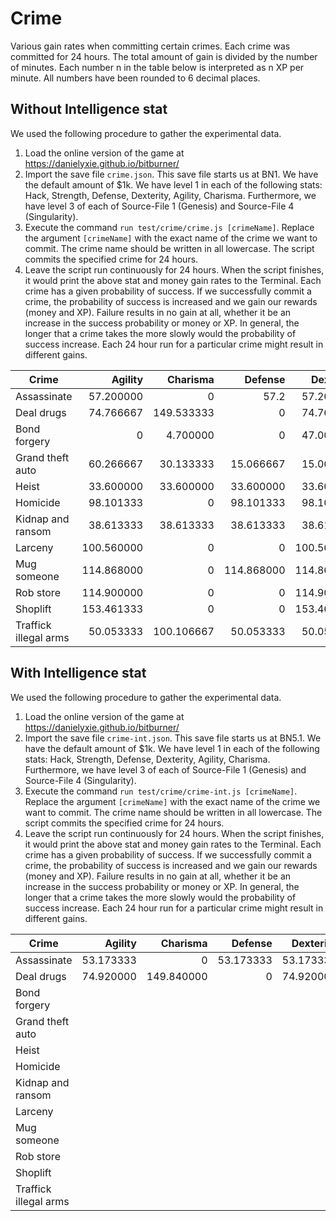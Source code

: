 # Crime

Various gain rates when committing certain crimes. Each crime was committed for
24 hours. The total amount of gain is divided by the number of minutes. Each
number n in the table below is interpreted as n XP per minute. All numbers have
been rounded to 6 decimal places.

## Without Intelligence stat

We used the following procedure to gather the experimental data.

1. Load the online version of the game at
   https://danielyxie.github.io/bitburner/
1. Import the save file `crime.json`. This save file starts us at BN1. We have
   the default amount of $1k. We have level 1 in each of the following stats:
   Hack, Strength, Defense, Dexterity, Agility, Charisma. Furthermore, we have
   level 3 of each of Source-File 1 (Genesis) and Source-File 4 (Singularity).
1. Execute the command `run test/crime/crime.js [crimeName]`. Replace the
   argument `[crimeName]` with the exact name of the crime we want to commit.
   The crime name should be written in all lowercase. The script commits the
   specified crime for 24 hours.
1. Leave the script run continuously for 24 hours. When the script finishes, it
   would print the above stat and money gain rates to the Terminal. Each crime
   has a given probability of success. If we successfully commit a crime, the
   probability of success is increased and we gain our rewards (money and XP).
   Failure results in no gain at all, whether it be an increase in the success
   probability or money or XP. In general, the longer that a crime takes the
   more slowly would the probability of success increase. Each 24 hour run for a
   particular crime might result in different gains.

| Crime                 |    Agility |   Charisma |    Defense |  Dexterity |      Hack |      Karma |      Money |  Strength |
| --------------------- | ---------: | ---------: | ---------: | ---------: | --------: | ---------: | ---------: | --------: |
| Assassinate           |  57.200000 |          0 |       57.2 |  57.200000 |         0 |  -0.744792 |  501333.33 |      57.2 |
| Deal drugs            |  74.766667 | 149.533333 |          0 |  74.766667 |         0 |  -2.920573 |  889066.67 |         0 |
| Bond forgery          |          0 |   4.700000 |          0 |  47.000000 | 31.333333 |  -0.012240 |  556000.00 |         0 |
| Grand theft auto      |  60.266667 |  30.133333 |  15.066667 |  15.066667 |         0 |  -1.471354 |  291555.56 | 15.066667 |
| Heist                 |  33.600000 |  33.600000 |  33.600000 |  33.600000 | 33.600000 |  -0.437500 |  853333.33 | 33.600000 |
| Homicide              |  98.101333 |          0 |  98.101333 |  98.101333 |         0 | -57.481250 | 1087520.00 | 98.101333 |
| Kidnap and ransom     |  38.613333 |  38.613333 |  38.613333 |  38.613333 |         0 |  -1.131250 |  390400.00 | 38.613333 |
| Larceny               | 100.560000 |          0 |          0 | 100.560000 | 75.420000 |  -0.982031 |  666311.11 |         0 |
| Mug someone           | 114.868000 |          0 | 114.868000 | 114.868000 |         0 |  -3.739193 |  688544.00 | 114.86800 |
| Rob store             | 114.900000 |          0 |          0 | 114.900000 | 76.600000 |  -0.498698 |  510222.22 |         0 |
| Shoplift              | 153.461333 |          0 |          0 | 153.461333 |         0 |  -2.997292 |  575306.67 |         0 |
| Traffick illegal arms |  50.053333 | 100.106667 |  50.053333 |  50.053333 |         0 |  -0.977604 |  617066.67 | 50.053333 |

## With Intelligence stat

We used the following procedure to gather the experimental data.

1. Load the online version of the game at
   https://danielyxie.github.io/bitburner/
1. Import the save file `crime-int.json`. This save file starts us at BN5.1. We
   have the default amount of $1k. We have level 1 in each of the following
   stats: Hack, Strength, Defense, Dexterity, Agility, Charisma. Furthermore, we
   have level 3 of each of Source-File 1 (Genesis) and Source-File 4
   (Singularity).
1. Execute the command `run test/crime/crime-int.js [crimeName]`. Replace the
   argument `[crimeName]` with the exact name of the crime we want to commit.
   The crime name should be written in all lowercase. The script commits the
   specified crime for 24 hours.
1. Leave the script run continuously for 24 hours. When the script finishes, it
   would print the above stat and money gain rates to the Terminal. Each crime
   has a given probability of success. If we successfully commit a crime, the
   probability of success is increased and we gain our rewards (money and XP).
   Failure results in no gain at all, whether it be an increase in the success
   probability or money or XP. In general, the longer that a crime takes the
   more slowly would the probability of success increase. Each 24 hour run for a
   particular crime might result in different gains.

| Crime                 |   Agility |   Charisma |   Defense | Dexterity | Hack | Intelligence |     Karma |     Money |  Strength |
| --------------------- | --------: | ---------: | --------: | --------: | ---: | -----------: | --------: | --------: | --------: |
| Assassinate           | 53.173333 |          0 | 53.173333 | 53.173333 |    0 |     0.167014 | -0.692361 | 197333.33 | 53.173333 |
| Deal drugs            | 74.920000 | 149.840000 |         0 | 74.920000 |    0 |            0 | -2.926563 | 445760.00 |         0 |
| Bond forgery          |           |            |           |           |      |              |           |           |           |
| Grand theft auto      |           |            |           |           |      |              |           |           |           |
| Heist                 |           |            |           |           |      |              |           |           |           |
| Homicide              |           |            |           |           |      |              |           |           |           |
| Kidnap and ransom     |           |            |           |           |      |              |           |           |           |
| Larceny               |           |            |           |           |      |              |           |           |           |
| Mug someone           |           |            |           |           |      |              |           |           |           |
| Rob store             |           |            |           |           |      |              |           |           |           |
| Shoplift              |           |            |           |           |      |              |           |           |           |
| Traffick illegal arms |           |            |           |           |      |              |           |           |           |
